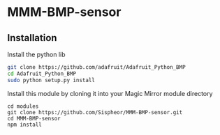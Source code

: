 # MMM-BMP-sensor


## Installation

Install the python lib
```bash
git clone https://github.com/adafruit/Adafruit_Python_BMP
cd Adafruit_Python_BMP
sudo python setup.py install
```

Install this module by cloning it into your Magic Mirror module directory
```
cd modules
git clone https://github.com/Sispheor/MMM-BMP-sensor.git
cd MMM-BMP-sensor
npm install
```


